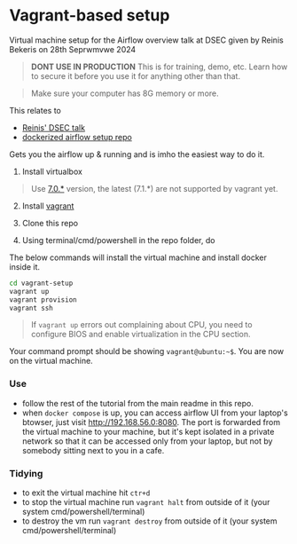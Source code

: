 # Vagrant-based setup

Virtual machine setup for the Airflow overview talk at DSEC given by Reinis Bekeris on 28th Seprwmvwe 2024

> **DONT USE IN PRODUCTION** This is for training, demo, etc. Learn how to secure it before you use it for anything other than that.

> Make sure your computer has 8G memory or more.

This relates to 
- [Reinis' DSEC talk](https://www.meetup.com/data-science-and-engineering-club/events/303120347/?eventOrigin=group_past_events)
- [dockerized airflow setup repo](https://github.com/rbekeris/Docker_Airflow_Postgres.git)

Gets you the airflow up & running and is imho the easiest way to do it.

1. Install virtualbox

> Use [7.0.*](https://www.virtualbox.org/wiki/Download_Old_Builds_7_0) version, the latest (7.1.*) are not supported by vagrant yet.

2. Install [vagrant](https://developer.hashicorp.com/vagrant/install?product_intent=vagrant#windows)

3. Clone this repo

4. Using terminal/cmd/powershell in the repo folder, do

The below commands will install the virtual machine and install docker inside it.

```sh
cd vagrant-setup
vagrant up
vagrant provision
vagrant ssh
```

> If `vagrant up` errors out complaining about CPU, you need to configure BIOS and enable virtualization in the CPU section.


Your command prompt should be showing `vagrant@ubuntu:~$`. You are now on the virtual machine.

### Use

- follow the rest of the tutorial from the main readme in this repo.
- when `docker compose` is up, you can access airflow UI from your laptop's btowser, just visit http://192.168.56.0:8080. The port is forwarded from the virtual machine to your machine, but it's kept isolated in a private network so that it can be accessed only from your laptop, but not by somebody sitting next to you in a cafe.

### Tidying

- to exit the virtual machine hit `ctr+d`
- to stop the virtual machine run `vagrant halt` from outside of it (your system cmd/powershell/terminal)
- to destroy the vm run `vagrant destroy` from outside of it (your system cmd/powershell/terminal)
